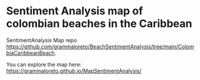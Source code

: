 # Sentiment Analysis map of colombian beaches in the Caribbean

SentimentAnalysis Map repo https://github.com/grammaloreto/BeachSentimentAnalysis/tree/main/ColombiaCaribbeanBeach.

You can explore the map here: https://grammaloreto.github.io/MapSentimentAnalysis/

